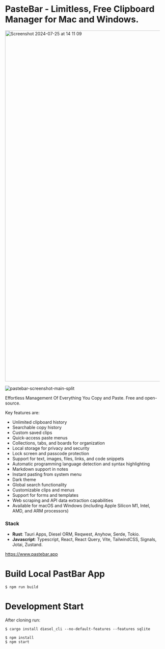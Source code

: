 # PasteBar - Limitless, Free Clipboard Manager for Mac and Windows.
<a href="https://www.pastebar.app"><img width="1144" alt="Screenshot 2024-07-25 at 14 11 09" src="https://github.com/user-attachments/assets/ce861bdb-d7df-4944-885e-12d37177e56d"></a>

![pastebar-screenshot-main-split](https://github.com/user-attachments/assets/c3024edb-67ae-4e92-a02f-a0957fb153a2)



Effortless Management Of Everything You Copy and Paste. Free and open-source.

Key features are:  

- Unlimited clipboard history
- Searchable copy history
- Custom saved clips
- Quick-access paste menus
- Collections, tabs, and boards for organization
- Local storage for privacy and security
- Lock screen and passcode protection
- Support for text, images, files, links, and code snippets
- Automatic programming language detection and syntax highlighting
- Markdown support in notes
- Instant pasting from system menu
- Dark theme
- Global search functionality
- Customizable clips and menus
- Support for forms and templates
- Web scraping and API data extraction capabilities
- Available for macOS and Windows (including Apple Silicon M1, Intel, AMD, and ARM processors)

### Stack
* **Rust**: Tauri Apps, Diesel ORM, Reqwest, Anyhow, Serde, Tokio.
* **Javascript**: Typescript, React, React Query, Vite, TailwindCSS, Signals, Jotai, Zustand.

https://www.pastebar.app

# Build Local PastBar App

```
$ npm run build
```

# Development Start

After cloning run:
```
$ cargo install diesel_cli --no-default-features --features sqlite
```

```
$ npm install
$ npm start
```


